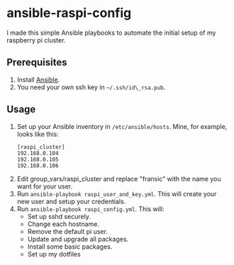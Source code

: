 # ansible-raspi-config
I made this simple Ansible playbooks to automate the initial setup of my raspberry pi cluster.

## Prerequisites
1. Install [Ansible](https://docs.ansible.com/ansible/latest/installation_guide/intro_installation.html).
2. You need your own ssh key in `~/.ssh/id\_rsa.pub`.

## Usage
1. Set up your Ansible inventory in `/etc/ansible/hosts`. Mine, for example, looks like this:
    ```
    [raspi_cluster]
    192.168.0.104
    192.168.0.105
    192.168.0.106
    ```
2. Edit group\_vars/raspi\_cluster and replace "fransic" with the name you want for your user. 
3. Run `ansible-playbook raspi_user_and_key.yml`. This will create your new user and setup your credentials.
4. Run `ansible-playbook raspi_config.yml`. This will:
    - Set up sshd securely.
    - Change each hostname.
    - Remove the default pi user.
    - Update and upgrade all packages.
    - Install some basic packages.
    - Set up my dotfiles

